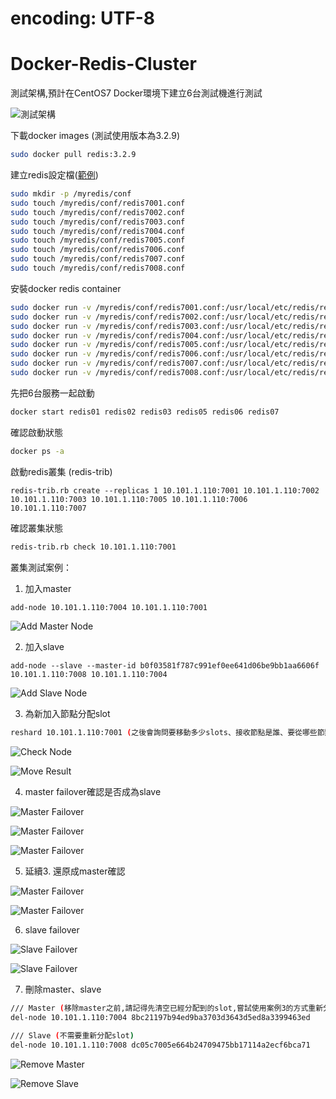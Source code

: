 # encoding: UTF-8
# Docker-Redis-Cluster
測試架構,預計在CentOS7 Docker環境下建立6台測試機進行測試

![測試架構](https://github.com/HsYu223/Docker-Redis-Cluster/blob/master/Images%20File/redis%20server.jpg)

下載docker images (測試使用版本為3.2.9)
```bash
sudo docker pull redis:3.2.9
```

建立redis設定檔([範例](https://github.com/HsYu223/Docker-Redis-Cluster/blob/master/redis_sample.conf))
```bash
sudo mkdir -p /myredis/conf
sudo touch /myredis/conf/redis7001.conf
sudo touch /myredis/conf/redis7002.conf
sudo touch /myredis/conf/redis7003.conf
sudo touch /myredis/conf/redis7004.conf
sudo touch /myredis/conf/redis7005.conf
sudo touch /myredis/conf/redis7006.conf
sudo touch /myredis/conf/redis7007.conf
sudo touch /myredis/conf/redis7008.conf
```

安裝docker redis container
```bash
sudo docker run -v /myredis/conf/redis7001.conf:/usr/local/etc/redis/redis.conf --net=host -p 7001:7001 -p 17001:17001 --name redis01 -d  redis:3.2.9 redis-server /usr/local/etc/redis/redis.conf
sudo docker run -v /myredis/conf/redis7002.conf:/usr/local/etc/redis/redis.conf --net=host -p 7002:7002 -p 17002:17002 --name redis02 -d  redis:3.2.9 redis-server /usr/local/etc/redis/redis.conf
sudo docker run -v /myredis/conf/redis7003.conf:/usr/local/etc/redis/redis.conf --net=host -p 7003:7003 -p 17003:17003 --name redis03 -d  redis:3.2.9 redis-server /usr/local/etc/redis/redis.conf
sudo docker run -v /myredis/conf/redis7004.conf:/usr/local/etc/redis/redis.conf --net=host -p 7004:7004 -p 17004:17004 --name redis04 -d  redis:3.2.9 redis-server /usr/local/etc/redis/redis.conf
sudo docker run -v /myredis/conf/redis7005.conf:/usr/local/etc/redis/redis.conf --net=host -p 7005:7005 -p 17005:17005 --name redis05 -d  redis:3.2.9 redis-server /usr/local/etc/redis/redis.conf
sudo docker run -v /myredis/conf/redis7006.conf:/usr/local/etc/redis/redis.conf --net=host -p 7006:7006 -p 17006:17006 --name redis06 -d  redis:3.2.9 redis-server /usr/local/etc/redis/redis.conf
sudo docker run -v /myredis/conf/redis7007.conf:/usr/local/etc/redis/redis.conf --net=host -p 7007:7007 -p 17007:17007 --name redis07 -d  redis:3.2.9 redis-server /usr/local/etc/redis/redis.conf
sudo docker run -v /myredis/conf/redis7008.conf:/usr/local/etc/redis/redis.conf --net=host -p 7008:7008 -p 17008:17008 --name redis08 -d  redis:3.2.9 redis-server /usr/local/etc/redis/redis.conf
```
先把6台服務一起啟動
```bash
docker start redis01 redis02 redis03 redis05 redis06 redis07
```
確認啟動狀態
```bash
docker ps -a
```

啟動redis叢集 (redis-trib)
```<language>
redis-trib.rb create --replicas 1 10.101.1.110:7001 10.101.1.110:7002 10.101.1.110:7003 10.101.1.110:7005 10.101.1.110:7006 10.101.1.110:7007
```

確認叢集狀態
```bash
redis-trib.rb check 10.101.1.110:7001
```

叢集測試案例：
1. 加入master

```bash
add-node 10.101.1.110:7004 10.101.1.110:7001
```
![Add Master Node](https://github.com/HsYu223/Docker-Redis-Cluster/blob/master/Images%20File/add%20node%207007.jpg)
   
2. 加入slave

```<language>
add-node --slave --master-id b0f03581f787c991ef0ee641d06be9bb1aa6606f 10.101.1.110:7008 10.101.1.110:7004
```
![Add Slave Node](https://github.com/HsYu223/Docker-Redis-Cluster/blob/master/Images%20File/add%20slave%20node%207008.jpg)

3. 為新加入節點分配slot

```bash
reshard 10.101.1.110:7001 (之後會詢問要移動多少slots、接收節點是誰、要從哪些節點移動slot)
```
![Check Node](https://github.com/HsYu223/Docker-Redis-Cluster/blob/master/Images%20File/move%20slot.jpg)

![Move Result](https://github.com/HsYu223/Docker-Redis-Cluster/blob/master/Images%20File/move%20slot%20result.jpg)

4. master failover確認是否成為slave   

![Master Failover](https://github.com/HsYu223/Docker-Redis-Cluster/blob/master/Images%20File/redis04%20failover.jpg)

![Master Failover](https://github.com/HsYu223/Docker-Redis-Cluster/blob/master/Images%20File/redis08%20will%20be%20master.jpg)

![Master Failover](https://github.com/HsYu223/Docker-Redis-Cluster/blob/master/Images%20File/when%20redi04%20get%20back%20will%20be%20slave.jpg)

5. 延續3. 還原成master確認

![Master Failover](https://github.com/HsYu223/Docker-Redis-Cluster/blob/master/Images%20File/redis04%20reset%20to%20master.jpg)

![Master Failover](https://github.com/HsYu223/Docker-Redis-Cluster/blob/master/Images%20File/redis08%20restart%20get%20back%20will%20be%20slave.jpg)

6. slave failover

![Slave Failover](https://github.com/HsYu223/Docker-Redis-Cluster/blob/master/Images%20File/redis08%20slave%20fail%20over.jpg)

![Slave Failover](https://github.com/HsYu223/Docker-Redis-Cluster/blob/master/Images%20File/redis08%20slave%20get%20back.jpg)

7. 刪除master、slave

```bash
/// Master (移除master之前,請記得先清空已經分配到的slot,嘗試使用案例3的方式重新分配slot)
del-node 10.101.1.110:7004 8bc21197b94ed9ba3703d3643d5ed8a3399463ed

/// Slave (不需要重新分配slot)
del-node 10.101.1.110:7008 dc05c7005e664b24709475bb17114a2ecf6bca71
```

![Remove Master](https://github.com/HsYu223/Docker-Redis-Cluster/blob/master/Images%20File/remove%20redis04%20from%20cluster.jpg)

![Remove Slave](https://github.com/HsYu223/Docker-Redis-Cluster/blob/master/Images%20File/remove%20redis08%20slave%20node.jpg)
